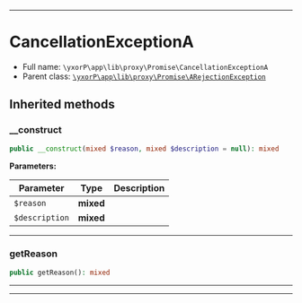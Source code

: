 ***

# CancellationExceptionA





* Full name: `\yxorP\app\lib\proxy\Promise\CancellationExceptionA`
* Parent class: [`\yxorP\app\lib\proxy\Promise\ARejectionException`](./ARejectionException.md)






## Inherited methods


### __construct



```php
public __construct(mixed $reason, mixed $description = null): mixed
```








**Parameters:**

| Parameter | Type | Description |
|-----------|------|-------------|
| `$reason` | **mixed** |  |
| `$description` | **mixed** |  |




***

### getReason



```php
public getReason(): mixed
```











***


***

